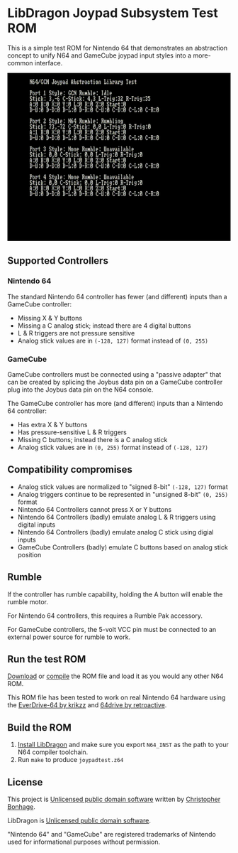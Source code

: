 # LibDragon Joypad Subsystem Test ROM

This is a simple test ROM for Nintendo 64 that demonstrates an abstraction concept to unify N64 and GameCube joypad input styles into a more-common interface.

![Screenshot of GameCube and N64 controller detected](./screenshot.png?raw=true)

## Supported Controllers

### Nintendo 64

The standard Nintendo 64 controller has fewer (and different) inputs than a GameCube controller:

* Missing X & Y buttons
* Missing a C analog stick; instead there are 4 digital buttons
* L & R triggers are not pressure sensitive
* Analog stick values are in `(-128, 127)` format instead of `(0, 255)`

### GameCube

GameCube controllers must be connected using a "passive adapter" that can be created by splicing the Joybus data pin on a GameCube controller plug into the Joybus data pin on the N64 console.

The GameCube controller has more (and different) inputs than a Nintendo 64 controller:

* Has extra X & Y buttons
* Has pressure-sensitive L & R triggers
* Missing C buttons; instead there is a C analog stick
* Analog stick values are in `(0, 255)` format instead of `(-128, 127)`

## Compatibility compromises

* Analog stick values are normalized to "signed 8-bit" `(-128, 127)` format
* Analog triggers continue to be represented in "unsigned 8-bit" `(0, 255)` format
* Nintendo 64 Controllers cannot press X or Y buttons
* Nintendo 64 Controllers (badly) emulate analog L & R triggers using digital inputs
* Nintendo 64 Controllers (badly) emulate analog C stick using digial inputs
* GameCube Controllers (badly) emulate C buttons based on analog stick position

## Rumble

If the controller has rumble capability, holding the A button will enable the rumble motor.

For Nintendo 64 controllers, this requires a Rumble Pak accessory.

For GameCube controllers, the 5-volt VCC pin must be connected to an external power source for rumble to work.

## Run the test ROM

[Download](./joypadtest.z64?raw=true) or [compile](#build-the-rom) the ROM file and load it as you would any other N64 ROM.

This ROM file has been tested to work on real Nintendo 64 hardware using the [EverDrive-64 by krikzz](http://krikzz.com/) and [64drive by retroactive](http://64drive.retroactive.be/).

## Build the ROM

1. [Install LibDragon](https://github.com/DragonMinded/libdragon) and make sure you export `N64_INST` as the path to your N64 compiler toolchain.
2. Run `make` to produce `joypadtest.z64`

## License

This project is [Unlicensed public domain software](./LICENSE.md?raw=true) written by [Christopher Bonhage](https://github.com/meeq).

LibDragon is [Unlicensed public domain software](https://github.com/DragonMinded/libdragon/blob/trunk/LICENSE.md?raw=true).

"Nintendo 64" and "GameCube" are registered trademarks of Nintendo used for informational purposes without permission.
